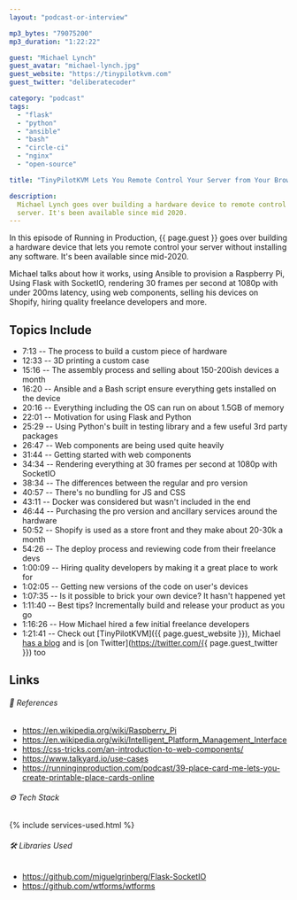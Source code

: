 ```yaml
---
layout: "podcast-or-interview"

mp3_bytes: "79075200"
mp3_duration: "1:22:22"

guest: "Michael Lynch"
guest_avatar: "michael-lynch.jpg"
guest_website: "https://tinypilotkvm.com"
guest_twitter: "deliberatecoder"

category: "podcast"
tags:
  - "flask"
  - "python"
  - "ansible"
  - "bash"
  - "circle-ci"
  - "nginx"
  - "open-source"

title: "TinyPilotKVM Lets You Remote Control Your Server from Your Browser"

description:
  Michael Lynch goes over building a hardware device to remote control your
  server. It's been available since mid 2020.
---
```


In this episode of Running in Production, {{ page.guest }} goes over building a
hardware device that lets you remote control your server without installing
any software. It's been available since mid-2020.

Michael talks about how it works, using Ansible to provision a Raspberry Pi,
Using Flask with SocketIO, rendering 30 frames per second at 1080p with under
200ms latency, using web components, selling his devices on Shopify, hiring
quality freelance developers and more.

## Topics Include

- 7:13 -- The process to build a custom piece of hardware
- 12:33 -- 3D printing a custom case
- 15:16 -- The assembly process and selling about 150-200ish devices a month
- 16:20 -- Ansible and a Bash script ensure everything gets installed on the device
- 20:16 -- Everything including the OS can run on about 1.5GB of memory
- 22:01 -- Motivation for using Flask and Python
- 25:29 -- Using Python's built in testing library and a few useful 3rd party packages
- 26:47 -- Web components are being used quite heavily
- 31:44 -- Getting started with web components
- 34:34 -- Rendering everything at 30 frames per second at 1080p with SocketIO
- 38:34 -- The differences between the regular and pro version
- 40:57 -- There's no bundling for JS and CSS
- 43:11 -- Docker was considered but wasn't included in the end
- 46:44 -- Purchasing the pro version and ancillary services around the hardware
- 50:52 -- Shopify is used as a store front and they make about 20-30k a month
- 54:26 -- The deploy process and reviewing code from their freelance devs
- 1:00:09 -- Hiring quality developers by making it a great place to work for
- 1:02:05 -- Getting new versions of the code on user's devices
- 1:07:35 -- Is it possible to brick your own device? It hasn't happened yet
- 1:11:40 -- Best tips? Incrementally build and release your product as you go
- 1:16:26 -- How Michael hired a few initial freelance developers
- 1:21:41 -- Check out [TinyPilotKVM]({{ page.guest_website }}), Michael [has a blog](https://mtlynch.io/) and is [on Twitter](https://twitter.com/{{ page.guest_twitter }}) too

## Links

###### 📄 References

- <https://en.wikipedia.org/wiki/Raspberry_Pi>
- <https://en.wikipedia.org/wiki/Intelligent_Platform_Management_Interface>
- <https://css-tricks.com/an-introduction-to-web-components/>
- <https://www.talkyard.io/use-cases>
- <https://runninginproduction.com/podcast/39-place-card-me-lets-you-create-printable-place-cards-online>

###### ⚙️ Tech Stack

{% include services-used.html %}

###### 🛠 Libraries Used

- <https://github.com/miguelgrinberg/Flask-SocketIO>
- <https://github.com/wtforms/wtforms>

